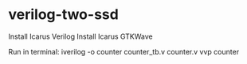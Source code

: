 # verilog-two-ssd

Install Icarus Verilog
Install Icarus GTKWave

Run in terminal:
iverilog -o counter counter_tb.v counter.v
vvp counter
